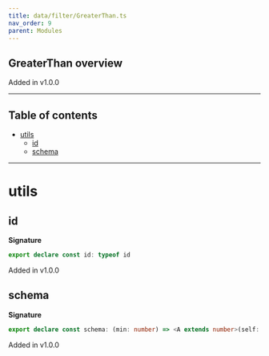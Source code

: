 ```yaml
---
title: data/filter/GreaterThan.ts
nav_order: 9
parent: Modules
---
```


## GreaterThan overview

Added in v1.0.0

---

<h2 class="text-delta">Table of contents</h2>

- [utils](#utils)
  - [id](#id)
  - [schema](#schema)

---

# utils

## id

**Signature**

```ts
export declare const id: typeof id
```

Added in v1.0.0

## schema

**Signature**

```ts
export declare const schema: (min: number) => <A extends number>(self: Schema<A>) => Schema<A>
```

Added in v1.0.0
